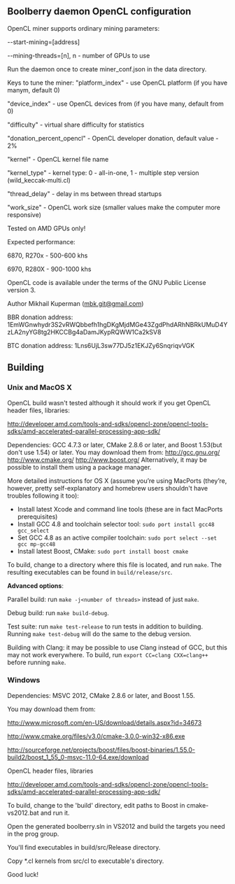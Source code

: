 Boolberry daemon OpenCL configuration
------------------------------------

OpenCL miner supports ordinary mining parameters:

--start-mining=[address]

--mining-threads=[n], n - number of GPUs to use

Run the daemon once to create miner_conf.json in the data directory.

Keys to tune the miner: 
  "platform_index" - use OpenCL platform (if you have manym, default 0)
  
  "device_index" - use OpenCL devices from (if you have many, default from 0)
  
  "difficulty" - virtual share difficulty for statistics
  
  "donation_percent_opencl" - OpenCL developer donation, default value - 2%
  
  "kernel" - OpenCL kernel file name
  
  "kernel_type" - kernel type: 0 - all-in-one, 1 - multiple step version (wild_keccak-multi.cl)
  
  "thread_delay" - delay in ms between thread startups
  
  "work_size" - OpenCL work size (smaller values make the computer more responsive)

Tested on AMD GPUs only!

Expected performance:

6870, R270x - 500-600 khs

6970, R280X - 900-1000 khs

OpenCL code is available under the terms of the GNU Public License version 3. 

Author Mikhail Kuperman (mbk.git@gmail.com)

BBR donation address: 1EmWGnwhydr3S2vRWQbbefh1hgDKgMjdMGe43ZgdPhdARhNBRkUMuD4YzLA2nyYG8tg2HKCCBg4aDamJKypRQWW1Ca2kSV8

BTC donation address: 1Lns6UjL3sw77DJ5z1EKJZy6SnqriqvVGK


Building
--------

### Unix and MacOS X

OpenCL build wasn't tested although it should work if you get OpenCL header files, libraries:

http://developer.amd.com/tools-and-sdks/opencl-zone/opencl-tools-sdks/amd-accelerated-parallel-processing-app-sdk/

Dependencies: GCC 4.7.3 or later, CMake 2.8.6 or later, and Boost 1.53(but don't use 1.54) or later. You may download them from:
http://gcc.gnu.org/
http://www.cmake.org/
http://www.boost.org/
Alternatively, it may be possible to install them using a package manager.

More detailed instructions for OS X (assume you’re using MacPorts (they’re, however, pretty self-explanatory and homebrew users shouldn't have troubles following it too):

* Install latest Xcode and command line tools (these are in fact MacPorts prerequisites)
* Install GCC 4.8 and toolchain selector tool: `sudo port install gcc48 gcc_select`
* Set GCC 4.8 as an active compiler toolchain: `sudo port select --set gcc mp-gcc48`
* Install latest Boost, CMake: `sudo port install boost cmake`

To build, change to a directory where this file is located, and run `make`. The resulting executables can be found in `build/release/src`.

**Advanced options**:

Parallel build: run `make -j<number of threads>` instead of just `make`.

Debug build: run `make build-debug`.

Test suite: run `make test-release` to run tests in addition to building. Running `make test-debug` will do the same to the debug version.

Building with Clang: it may be possible to use Clang instead of GCC, but this may not work everywhere. To build, run `export CC=clang CXX=clang++` before running `make`.

### Windows

Dependencies: MSVC 2012, CMake 2.8.6 or later, and Boost 1.55. 

You may download them from:

http://www.microsoft.com/en-US/download/details.aspx?id=34673

http://www.cmake.org/files/v3.0/cmake-3.0.0-win32-x86.exe

http://sourceforge.net/projects/boost/files/boost-binaries/1.55.0-build2/boost_1_55_0-msvc-11.0-64.exe/download

OpenCL header files, libraries

http://developer.amd.com/tools-and-sdks/opencl-zone/opencl-tools-sdks/amd-accelerated-parallel-processing-app-sdk/

To build, change to the 'build' directory, edit paths to Boost in cmake-vs2012.bat and run it.

Open the generated boolberry.sln in VS2012 and build the targets you need in the prog group.

You'll find executables in build/src/Release directory.

Copy *.cl kernels from src/cl to executable's directory.

Good luck!
